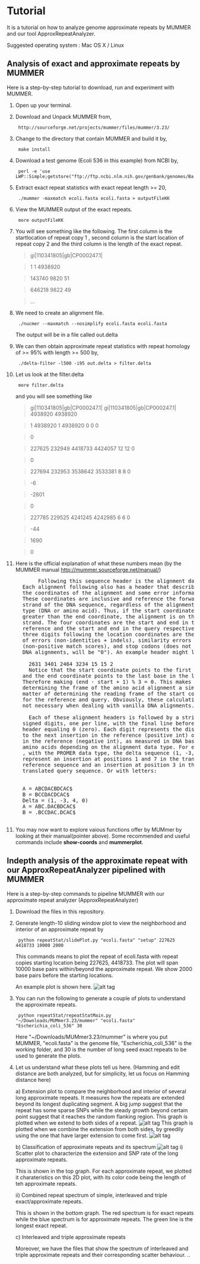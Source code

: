 Tutorial
========

It is a tutorial on how to analyze genome approximate repeats by MUMMER and our tool ApproxRepeatAnalyzer. 

Suggested operating system : Mac OS X / Linux  

Analysis of exact and approximate repeats by MUMMER
---------------------------------------------------
Here is a step-by-step tutorial to download, run and experiment with MUMMER.

1. Open up your terminal.
2. Download and Unpack MUMMER from,  
 
        http://sourceforge.net/projects/mummer/files/mummer/3.23/

3. Change to the directory that contain MUMMER and build it by,  
       
        make install

4. Download a test genome (Ecoli 536 in this example) from NCBI by, 
 
        perl -e 'use LWP::Simple;getstore("ftp://ftp.ncbi.nlm.nih.gov/genbank/genomes/Bacteria/Escherichia_coli_536_uid16235/CP000247.fna","ecoli.fasta");'

5. Extract exact repeat statistics with exact repeat length >= 20,  

        ./mummer -maxmatch ecoli.fasta ecoli.fasta > outputFileKK
       
6. View the MUMMER output of the exact repeats. 

        more outputFileKK
        
7. You will see something like the following. The first column is the startlocation of repeat copy 1 , second column is the start location of repeat copy 2 and the third column is the length of the exact repeat. 

   > gi|110341805|gb|CP000247.1|

   > 1         1   4938920

   > 143740      9820        51

   > 646218      9822        49

   > ...

8. We need to create an alignment file. 

        ./nucmer --maxmatch --nosimplify ecoli.fasta ecoli.fasta
   
   The output will be in a file called out.delta 
   
9. We can then obtain approximate repeat statistics with repeat homology of >= 95% with length >= 500 by, 

        ./delta-filter -l500 -i95 out.delta > filter.delta 
         
10. Let us look at the filter.delta

         more filter.delta
         
    and you will see something like 
    > gi|110341805|gb|CP000247.1| gi|110341805|gb|CP000247.1| 4938920 4938920
    
    > 1 4938920 1 4938920 0 0 0
    
    > 0
    
    > 227625 232949 4418733 4424057 12 12 0
    
    > 0
    
    > 227694 232953 3538642 3533381 8 8 0
    
    > -6
    
    > -2801
    
    > 0
    
    > 227785 229525 4241245 4242985 6 6 0
    
    > -44
    
    > 1690
    
    > 0
    
10. Here is the official explanation of what these numbers mean (by the MUMMER manual http://mummer.sourceforge.net/manual/)
  <pre>
          Following this sequence header is the alignment data. 
     Each alignment following also has a header that describes 
     the coordinates of the alignment and some error information. 
     These coordinates are inclusive and reference the forward 
     strand of the DNA sequence, regardless of the alignment
     type (DNA or amino acid). Thus, if the start coordinate is 
     greater than the end coordinate, the alignment is on the reverse 
     strand. The four coordinates are the start and end in the 
     reference and the start and end in the query respectively. The
     three digits following the location coordinates are the number 
     of errors (non-identities + indels), similarity errors 
     (non-positive match scores), and stop codons (does not apply to
     DNA alignments, will be "0"). An example header might look like:

       2631 3401 2464 3234 15 15 2
       Notice that the start coordinate points to the first base in the first codon, 
     and the end coordinate points to the last base in the last codon. 
     Therefore making (end - start + 1) % 3 = 0. This makes
     determining the frame of the amino acid alignment a simple 
     matter of determining the reading frame of the start coordinate 
     for the reference and query. Obviously, these calculations are 
     not necessary when dealing with vanilla DNA alignments.
       
       Each of these alignment headers is followed by a string of 
     signed digits, one per line, with the final line before the next
     header equaling 0 (zero). Each digit represents the distance 
     to the next insertion in the reference (positive int) or deletion 
     in the reference (negative int), as measured in DNA bases OR
     amino acids depending on the alignment data type. For example
     , with the PROMER data type, the delta sequence (1, -3, 4, 0) would 
     represent an insertion at positions 1 and 7 in the translated 
     reference sequence and an insertion at position 3 in the
     translated query sequence. Or with letters:
     
     
     A = ABCDACBDCAC$
     B = BCCDACDCAC$
     Delta = (1, -3, 4, 0)
     A = ABC.DACBDCAC$
     B = .BCCDAC.DCAC$
  </pre>

11. You may now want to explore vaious functions offer by MUMmer by looking at their manual(pointer above). Some recommended and useful commands include **show-coords** and **mummerplot**.  

Indepth analysis of the approximate repeat with our ApproxRepeatAnalyzer pipelined with MUMMER
----------------------------------------------------------------------------------------------
Here is a step-by-step commands to pipeline MUMMER with our approximate repeat analyzer (ApproxRepeatAnalyzer)

1. Download the files in this repository. 

2. Generate length-10 sliding window plot to view the neighborhood and interior of an approximate repeat by

        python repeatStat/slidePlot.py "ecoli.fasta" "setup" 227625 4418733 10000 2000
       
   This commands means to plot the repeat of ecoli.fasta with repeat copies starting location being 227625, 4418733. The plot will span 10000 base pairs within/beyond the approximate repeat. We show 2000 base pairs before the starting locations.
   
   An example plot is shown here. ![alt tag](https://raw.github.com/kakitone/approxRepeats/master/examples/slidingWindowPlotEg.png)

3. You can run the following to generate a couple of plots to understand the approximate repeats. 

        python repeatStat/repeatStatMain.py "~/Downloads/MUMmer3.23/mummer" "ecoli.fasta" "Escherichia_coli_536" 30
   
   Here "~/Downloads/MUMmer3.23/mummer" is where you put MUMMER, "ecoli.fasta" is the genome file, "Escherichia_coli_536" is the working folder, and 30 is the number of long seed exact repeats to be used to generate the plots. 

4. Let us understand what these plots tell us here. (Hamming and edit distance are both analyzed, but for simplicity, let us focus on Hamming distance here)

   a)  Extension plot to compare the neighborhood and interior of several long approximate repeats. It measures how the repeats are extended beyond its longest duplicating segment. A big jump suggest that the repeat has some sparse SNPs while the steady growth beyond certain point suggest that it reaches the random flanking region. 
   This graph is plotted when we extend to both sides of a repeat. 
   ![alt tag](https://raw.github.com/kakitone/approxRepeats/master/regionBeyondRepeat/bestFit_twoSides/Escherichia_coli_536_approxRepeatAnalysisPlot.png)
   This graph is plotted when we combine the extension from both sides, by greedily using the one that have larger extension to come first. 
   ![alt tag](https://raw.github.com/kakitone/approxRepeats/master/regionBeyondRepeat/bestFit_greedy/Escherichia_coli_536_approxRepeatAnalysisPlot.png)   

   b) Classification of approximate repeats and its spectrum
   ![alt tag](https://raw.github.com/kakitone/approxRepeats/master/dataHammingDistance/Escherichia_coli_536_1approxrepeatstat.png)
   i)  Scatter plot to characterize the extension and SNP rate of the long approximate repeats. 
   
   This is shown in the top graph. For each approximate repeat, we plotted it charateristics on this 2D plot, with its color code being the length of teh approximate repeats.

   ii) Combined repeat spectrum of simple, interleaved and triple exact/approximate repeats. 
   
   This is shown in the bottom graph. The red spectrum is for exact repeats while the blue spectrum is for approximate repeats. The green line is the longest exact repeat. 

   c) Interleaved and triple approximate repeats
   
   Moreover, we have the files that show the spectrum of interleaved and triple approximate repeats and their corresponding scatter behaviour. ..
